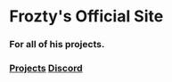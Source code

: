 # Frozty's Official Site
### For all of his projects.
### [Projects](MySite.html) [Discord](Discord.html)
